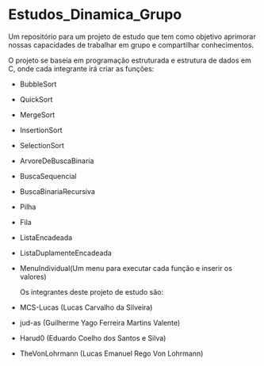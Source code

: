 # Estudos_Dinamica_Grupo

Um repositório para um projeto de estudo que tem como objetivo aprimorar nossas capacidades de trabalhar em grupo e compartilhar conhecimentos.

O projeto se baseia em programação estruturada e estrutura de dados em C, onde cada integrante irá criar as funções:
- BubbleSort
- QuickSort
- MergeSort
- InsertionSort
- SelectionSort
- ArvoreDeBuscaBinaria
- BuscaSequencial
- BuscaBinariaRecursiva
- Pilha
- Fila
- ListaEncadeada
- ListaDuplamenteEncadeada
- MenuIndividual(Um menu para executar cada função e inserir os valores)

  Os integrantes deste projeto de estudo são:

- MCS-Lucas (Lucas Carvalho da Silveira)
- jud-as (Guilherme Yago Ferreira Martins Valente)
- Harud0 (Eduardo Coelho dos Santos e Silva)
- TheVonLohrmann (Lucas Emanuel Rego Von Lohrmann)
